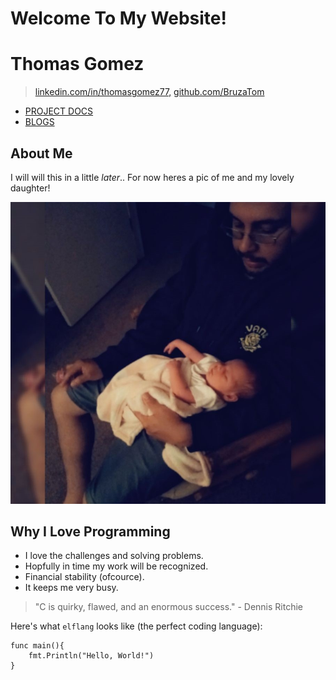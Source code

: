 # Welcome To My Website!

# Thomas Gomez

> [linkedin.com/in/thomasgomez77,](https://www.linkedin.com/in/thomasgomez77) [github.com/BruzaTom](https://github.com/BruzaTom)

* [PROJECT DOCS](index2.html)
* [BLOGS](blogs.html)

## About Me

I will will this in a little *later*.. For now heres a pic of me and my lovely daughter!

![pic of me and autumn](static/images/meandautumn.jpg)

## Why I Love Programming

* I love the challenges and solving problems.
* Hopfully in time my work will be recognized.
* Financial stability (ofcource).
* It keeps me very busy.

> "C is quirky, flawed, and an enormous success." - Dennis Ritchie

Here's what `elflang` looks like (the perfect coding language):

```
func main(){
    fmt.Println("Hello, World!")
}
```
